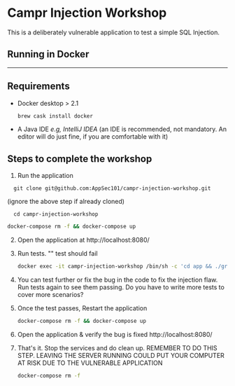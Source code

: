 # **Campr Injection Workshop**

This is a deliberately vulnerable application to test a simple SQL Injection.

## **Running in Docker**

---

## Requirements

- Docker desktop > 2.1
  ```bash
  brew cask install docker
  ```
- A Java IDE _e.g, IntelliJ IDEA_ (an IDE is recommended, not mandatory. An editor will do just fine, if you are comfortable with it)

## Steps to complete the workshop

1. Run the application

  ```
    git clone git@github.com:AppSec101/campr-injection-workshop.git
  ```
  (ignore the above step if already cloned)
  
  ```
    cd campr-injection-workshop
  ```

   ```bash
   docker-compose rm -f && docker-compose up
   ```

2. Open the application at http://localhost:8080/

3. Run tests. "" test should fail

   ```bash
   docker exec -it campr-injection-workshop /bin/sh -c 'cd app && ./gradlew -g /app/.gradle test'
   ```

4. You can test further or fix the bug in the code to fix the injection flaw. Run tests again to see them passing. Do you have to write more tests to cover more scenarios?

5. Once the test passes, Restart the application
   ```bash
   docker-compose rm -f && docker-compose up
   ```
6. Open the application & verify the bug is fixed http://localhost:8080/

7. That's it. Stop the services and do clean up. 
REMEMBER TO DO THIS STEP. LEAVING THE SERVER RUNNING COULD PUT YOUR COMPUTER AT RISK DUE TO THE VULNERABLE APPLICATION

   ```bash
   docker-compose rm -f
   ```
